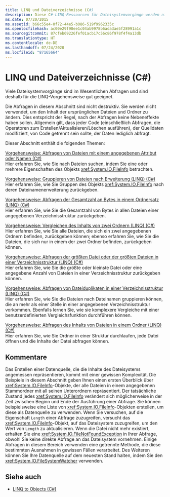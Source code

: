 ```yaml
---
title: LINQ und Dateiverzeichnisse (C#)
description: Diese C#-LINQ-Ressourcen für Dateisystemvorgänge werden nicht zum Ändern des Inhalts der Dateien oder Ordner verwendet.
ms.date: 07/20/2015
ms.assetid: b66c55e4-0f72-44e5-b086-519f9962335c
ms.openlocfilehash: ac00e29f90ee1c04ab9978b6ada3ae5f28991a1c
ms.sourcegitcommit: 87cfeb69226fef01acb17c56c86f978f4f4a13db
ms.translationtype: HT
ms.contentlocale: de-DE
ms.lasthandoff: 07/24/2020
ms.locfileid: "87165664"
---
```

# <a name="linq-and-file-directories-c"></a>LINQ und Dateiverzeichnisse (C#)

Viele Dateisystemvorgänge sind im Wesentlichen Abfragen und sind deshalb für die LINQ-Vorgehensweise gut geeignet.  
  
 Die Abfragen in diesem Abschnitt sind nicht destruktiv. Sie werden nicht verwendet, um den Inhalt der ursprünglichen Dateien und Ordner zu ändern. Dies entspricht der Regel, nach der Abfragen keine Nebeneffekte haben sollen. Allgemein gilt, dass jeder Code (einschließlich Abfragen, die Operatoren zum Erstellen/Aktualisieren/Löschen ausführen), der Quelldaten modifiziert, von Code getrennt sein sollte, der Daten lediglich abfragt.  
  
 Dieser Abschnitt enthält die folgenden Themen:  
  
 [Vorgehensweise: Abfragen von Dateien mit einem angegebenen Attribut oder Namen (C#)](./how-to-query-for-files-with-a-specified-attribute-or-name.md)\
 Hier erfahren Sie, wie Sie nach Dateien suchen, indem Sie eine oder mehrere Eigenschaften des Objekts <xref:System.IO.FileInfo> betrachten.  
  
 [Vorgehensweise: Gruppieren von Dateien nach Erweiterung (LINQ) (C#)](./how-to-group-files-by-extension-linq.md)\
 Hier erfahren Sie, wie Sie Gruppen des Objekts <xref:System.IO.FileInfo> nach deren Dateinamenerweiterung zurückgeben.  
  
 [Vorgehensweise: Abfragen der Gesamtzahl an Bytes in einem Ordnersatz (LINQ) (C#)](./how-to-query-for-the-total-number-of-bytes-in-a-set-of-folders-linq.md)\
 Hier erfahren Sie, wie Sie die Gesamtzahl von Bytes in allen Dateien einer angegebenen Verzeichnisstruktur zurückgeben.  
  
 [Vorgehensweise: Vergleichen des Inhalts von zwei Ordnern (LINQ) (C#)](./how-to-compare-the-contents-of-two-folders-linq.md)  
 Hier erfahren Sie, wie Sie alle Dateien, die sich ein zwei angegebenen Ordnern befinden, zurückgeben können; ebenso erfahren Sie, wie Sie die Dateien, die sich nur in einem der zwei Ordner befinden, zurückgeben können.  
  
 [Vorgehensweise: Abfragen der größten Datei oder der größten Dateien in einer Verzeichnisstruktur (LINQ) (C#)](./how-to-query-for-the-largest-file-or-files-in-a-directory-tree-linq.md)\
 Hier erfahren Sie, wie Sie die größte oder kleinste Datei oder eine angegebene Anzahl von Dateien in einer Verzeichnisstruktur zurückgeben können.  
  
 [Vorgehensweise: Abfragen von Dateiduplikaten in einer Verzeichnisstruktur (LINQ) (C#)](./how-to-query-for-duplicate-files-in-a-directory-tree-linq.md)\
 Hier erfahren Sie, wie Sie die Dateien nach Dateinamen gruppieren können, die an mehr als einer Stelle in einer angegebenen Verzeichnisstruktur vorkommen. Ebenfalls lernen Sie, wie sie komplexere Vergleiche mit einer benutzerdefinierten Vergleichsfunktion durchführen können.  
  
 [Vorgehensweise: Abfragen des Inhalts von Dateien in einem Ordner (LINQ) (C#)](./how-to-query-the-contents-of-files-in-a-folder-lin.md)\
 Hier erfahren Sie, wie Sie Ordner in einer Struktur durchlaufen, jede Datei öffnen und die Inhalte der Datei abfragen können.  
  
## <a name="comments"></a>Kommentare  
 Das Erstellen einer Datenquelle, die die Inhalte des Dateisystems angemessen repräsentieren, kommt mit einer gewissen Komplexität. Die Beispiele in diesem Abschnitt geben Ihnen einen ersten Überblick über <xref:System.IO.FileInfo>-Objekte, der alle Dateien in einem angegebenen Stammordner mit all seinen Unterordnern repräsentiert. Der tatsächliche Zustand jedes <xref:System.IO.FileInfo> verändert sich möglicherweise in der Zeit zwischen Beginn und Ende der Ausführung einer Abfrage. Sie können beispielsweise eine Liste von <xref:System.IO.FileInfo>-Objekten erstellen, um diese als Datenquelle zu verwenden. Wenn Sie versuchen, auf die Eigenschaft `Length` einer Abfrage zuzugreifen, versucht das <xref:System.IO.FileInfo>-Objekt, auf das Dateisystem zuzugreifen, um den Wert von `Length` zu aktualisieren. Wenn die Datei nicht mehr existiert, erhalten Sie eine <xref:System.IO.FileNotFoundException> in Ihrer Abfrage, obwohl Sie keine direkte Abfrage an das Dateisystem vornehmen. Einige Abfragen in diesem Bereich verwenden eine getrennte Methode, die diese bestimmten Ausnahmen in gewissen Fällen verarbeitet. Des Weiteren können Sie Ihre Datenquelle auf dem neuesten Stand halten, indem Sie den <xref:System.IO.FileSystemWatcher> verwenden.  
  
## <a name="see-also"></a>Siehe auch

- [LINQ to Objects (C#)](./linq-to-objects.md)

